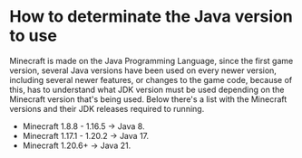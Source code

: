 # How to determinate the Java version to use
Minecraft is made on the Java Programming Language, since the first game version, several Java versions have been used on every newer version,
including several newer features, or changes to the game code, because of this, has to understand what JDK version must be used depending on the
Minecraft version that's being used. Below there's a list with the Minecraft versions and their JDK releases required to running.

- Minecraft 1.8.8 - 1.16.5 -> Java 8.
- Minecraft 1.17.1 - 1.20.2 -> Java 17.
- Minecraft 1.20.6+ -> Java 21.
